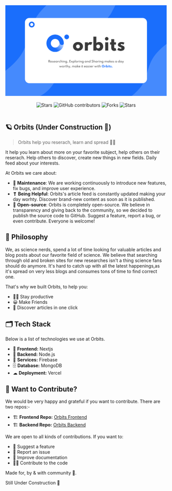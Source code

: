<div align="center">
  <img src="./public/Orbits-Banner.svg" width="700"/>
  <br/><br/>
  <img alt="Stars" src="https://img.shields.io/badge/build-passing-brightgreen?style=for-the-badge">
  <img alt="GitHub contributors" src="https://img.shields.io/github/contributors/orbits-inc/orbits?style=for-the-badge">
  <img alt="Forks" src="https://img.shields.io/github/forks/Orbits-Inc/orbits?style=for-the-badge">
  <img alt="Stars" src="https://img.shields.io/github/stars/Orbits-Inc/orbits?style=for-the-badge">
</div>
<br>

## 🪐 Orbits (Under Construction 🚧)

> Orbits help you reserach, learn and spread 🧑‍🔬

It help you learn about more on your favorite subject, help others on their reserach. Help others to discover, create new things in new fields. Daily feed about your interests.

At Orbits we care about:

- 🌟 **Maintenance**: We are working continuously to introduce new features, fix bugs, and improve user experience.
- ❣ **Being Helpful**: Orbits's article feed is constantly updated making your day worhty. Discover brand-new content as soon as it is published.
- 💫 **Open-source**: Orbits is completely open-source. We believe in transparency and giving back to the community, so we decided to publish the source code to GitHub. Suggest a feature, report a bug, or even contribute. Everyone is welcome!

## 📯 Philosophy

We, as science nerds, spend a lot of time looking for valuable articles and blog posts about our favorite field of science. We believe that searching through old and broken sites for new researches isn't a thing science fans should do anymore. It's hard to catch up with all the latest happenings,as it's spread on very less blogs and consumes tons of time to find correct one.

That's why we built Orbits, to help you:

- 🧑‍🔬 Stay productive
- 😀 Make Friends
- 📰 Discover articles in one click

## 🗂 Tech Stack

Below is a list of technologies we use at Orbits.

- 🎨 **Frontend:** Nextjs
- 🌳 **Backend:** Node.js
- 🧰 **Services:** Firebase
- 🗄️ **Database:** MongoDB
- ☁ **Deployment:** Vercel

## 🙌 Want to Contribute?

We would be very happy and grateful if you want to contribute.
There are two repos:-

- 🏗 **Frontend Repo:** <a href="https://github.com/Orbits-Inc/orbits">Orbits Frontend</a>
- 🏗 **Backend Repo:** <a href="https://github.com/Orbits-Inc/orbits-api">Orbits Backend</a>

We are open to all kinds of contributions. If you want to:

- 🤔 Suggest a feature
- 🐛 Report an issue
- 📖 Improve documentation
- 👨‍💻 Contribute to the code

Made for, by & with community 💖.

Still Under Construction 🚧

